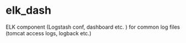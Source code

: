 # elk_dash
ELK component (Logstash conf, dashboard etc. ) for common log files (tomcat access logs, logback etc.)
